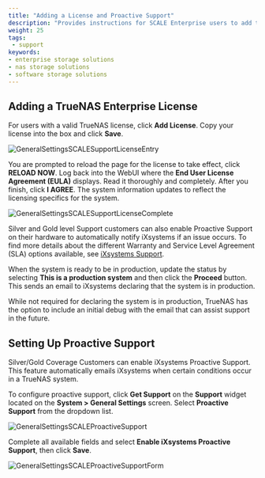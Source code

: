 ```yaml
---
title: "Adding a License and Proactive Support"
description: "Provides instructions for SCALE Enterprise users to add their system license and set up proactive support."
weight: 25
tags:
 - support
keywords:
- enterprise storage solutions
- nas storage solutions
- software storage solutions
---
```


## Adding a TrueNAS Enterprise License
For users with a valid TrueNAS license, click **Add License**.
Copy your license into the box and click **Save**.  

![GeneralSettingsSCALESupportLicenseEntry](/images/SCALE/SystemSettings/GeneralSettingsSCALESupportLicenseEntry.png "SCALE General Settings Support License Entry")

You are prompted to reload the page for the license to take effect, click **RELOAD NOW**.
Log back into the WebUI where the **End User License Agreement (EULA)** displays. 
Read it thoroughly and completely. 
After you finish, click **I AGREE**.
The system information updates to reflect the licensing specifics for the system.

![GeneralSettingsSCALESupportLicenseComplete](/images/SCALE/SystemSettings/GeneralSettingsSCALESupportLicenseComplete.png "SCALE General Settings Support License Entry Complete")

Silver and Gold level Support customers can also enable Proactive Support on their hardware to automatically notify iXsystems if an issue occurs.
To find more details about the different Warranty and Service Level Agreement (SLA) options available, see [iXsystems Support](https://www.ixsystems.com/support/).

When the system is ready to be in production, update the status by selecting **This is a production system** and then click the **Proceed** button.
This sends an email to iXsystems declaring that the system is in production.

While not required for declaring the system is in production, TrueNAS has the option to include an initial debug with the email that can assist support in the future.

## Setting Up Proactive Support
Silver/Gold Coverage Customers can enable iXsystems Proactive Support.
This feature automatically emails iXsystems when certain conditions occur in a TrueNAS system.

To configure proactive support, click **Get Support** on the **Support** widget located on the **System > General Settings** screen.
Select **Proactive Support** from the dropdown list.

![GeneralSettingsSCALEProactiveSupport](/images/SCALE/SystemSettings/GeneralSettingsSCALEProactiveSupport.png "SCALE General Settings Proactive Support")

Complete all available fields and select **Enable iXsystems Proactive Support**, then click **Save**.

![GeneralSettingsSCALEProactiveSupportForm](/images/SCALE/SystemSettings/GeneralSettingsSCALEProactiveSupportForm.png "SCALE General Settings Proactive Support Form")
